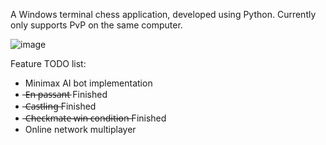 A Windows terminal chess application, developed using Python.
Currently only supports PvP on the same computer.

![image](https://github.com/user-attachments/assets/0bc4f2f3-ae5c-4faa-b624-97cb213f8c87)

Feature TODO list:
* Minimax AI bot implementation
*  ̶E̶n̶ ̶p̶a̶s̶s̶a̶n̶t̶  Finished
*  ̶C̶a̶s̶t̶l̶i̶n̶g̶  Finished
*  ̶C̶h̶e̶c̶k̶m̶a̶t̶e̶ ̶w̶i̶n̶ ̶c̶o̶n̶d̶i̶t̶i̶o̶n̶  Finished
* Online network multiplayer
